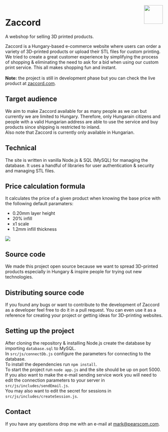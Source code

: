 <img align="right" width="60" src="https://www.zaccord.com/images/logo.png">
<h1>Zaccord</h1>
A webshop for selling 3D printed products.

Zaccord is a Hungary-based e-commerce website where users can order a variety of 3D-printed products or upload their STL files for custom printing.<br>
We tried to create a great customer experience by simplifying the process of shopping & eliminating the need to ask for a bid when using our custom print service. This all makes shopping fun and instant.<br><br>
<b>Note:</b> the project is still in development phase but you can check the live product at
<a href="https://www.zaccord.com">zaccord.com</a>.

## Target audience
We aim to make Zaccord available for as many people as we can but currently we are limited
to Hungary. Therefore, only Hungarain citizens and people with a valid Hungarian address are
able to use the service and buy products since shipping is restricted to inland.<br>
Also note that Zaccord is currently only available in Hungarian.

## Technical
The site is written in vanilla Node.js & SQL (MySQL) for managing the database. It uses a handful of libraries for user authentication & security and managing STL files.

## Price calculation formula
It calculates the price of a given product when knowing the base price with the following
default paramaters:
  - 0.20mm layer height
  - 20% infill
  - x1 scale
  - 1.2mm infill thickness
<img src="https://www.zaccord.com/images/finalFormula.png">

## Source code
We made this project open source because we want to spread 3D-printed products especially in Hungary & inspire people for trying out new technologies.

## Distributing source code
If you found any bugs or want to contribute to the development of Zaccord as a developer feel free to do it in a pull request.
You can even use it as a reference for creating your project or getting ideas for 3D-printing websites.

## Setting up the project
After cloning the repository & installing Node.js create the database by importing `database.sql` to MySQL.<br>
In `src/js/connectDb.js` configure the parameters for connecting to the database.<br>
To install the dependencies run `npm install`.<br>
To start the project run `node app.js` and the site should be up on port 5000.<br>
If you also want to make the e-mail sending service work you will need to edit the connection parameters to your server in `src/js/includes/sendEmail.js`.<br>
You may also want to edit the secret for sessions in `src/js/includes/createSession.js`.

## Contact
If you have any questions drop me with an e-mail at <a href="mailto:mark@pearscom.com">mark@pearscom.com</a>.
